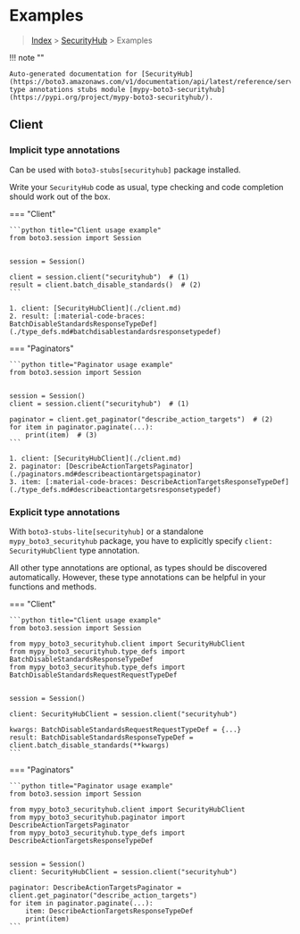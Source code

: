 # Examples

> [Index](../README.md) > [SecurityHub](./README.md) > Examples

!!! note ""

    Auto-generated documentation for [SecurityHub](https://boto3.amazonaws.com/v1/documentation/api/latest/reference/services/securityhub.html#SecurityHub)
    type annotations stubs module [mypy-boto3-securityhub](https://pypi.org/project/mypy-boto3-securityhub/).

## Client

### Implicit type annotations

Can be used with `boto3-stubs[securityhub]` package installed.

Write your `SecurityHub` code as usual,
type checking and code completion should work out of the box.


=== "Client"

    ```python title="Client usage example"
    from boto3.session import Session


    session = Session()

    client = session.client("securityhub")  # (1)
    result = client.batch_disable_standards()  # (2)
    ```

    1. client: [SecurityHubClient](./client.md)
    2. result: [:material-code-braces: BatchDisableStandardsResponseTypeDef](./type_defs.md#batchdisablestandardsresponsetypedef) 



=== "Paginators"

    ```python title="Paginator usage example"
    from boto3.session import Session


    session = Session()
    client = session.client("securityhub")  # (1)

    paginator = client.get_paginator("describe_action_targets")  # (2)
    for item in paginator.paginate(...):
        print(item)  # (3)
    ```

    1. client: [SecurityHubClient](./client.md)
    2. paginator: [DescribeActionTargetsPaginator](./paginators.md#describeactiontargetspaginator)
    3. item: [:material-code-braces: DescribeActionTargetsResponseTypeDef](./type_defs.md#describeactiontargetsresponsetypedef) 




### Explicit type annotations

With `boto3-stubs-lite[securityhub]`
or a standalone `mypy_boto3_securityhub` package, you have to explicitly specify `client: SecurityHubClient` type annotation.

All other type annotations are optional, as types should be discovered automatically.
However, these type annotations can be helpful in your functions and methods.


=== "Client"

    ```python title="Client usage example"
    from boto3.session import Session

    from mypy_boto3_securityhub.client import SecurityHubClient
    from mypy_boto3_securityhub.type_defs import BatchDisableStandardsResponseTypeDef
    from mypy_boto3_securityhub.type_defs import BatchDisableStandardsRequestRequestTypeDef


    session = Session()

    client: SecurityHubClient = session.client("securityhub")

    kwargs: BatchDisableStandardsRequestRequestTypeDef = {...}
    result: BatchDisableStandardsResponseTypeDef = client.batch_disable_standards(**kwargs)
    ```



=== "Paginators"

    ```python title="Paginator usage example"
    from boto3.session import Session

    from mypy_boto3_securityhub.client import SecurityHubClient
    from mypy_boto3_securityhub.paginator import DescribeActionTargetsPaginator
    from mypy_boto3_securityhub.type_defs import DescribeActionTargetsResponseTypeDef


    session = Session()
    client: SecurityHubClient = session.client("securityhub")

    paginator: DescribeActionTargetsPaginator = client.get_paginator("describe_action_targets")
    for item in paginator.paginate(...):
        item: DescribeActionTargetsResponseTypeDef
        print(item)
    ```




